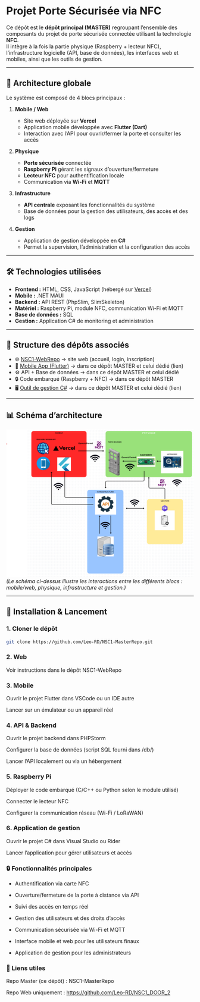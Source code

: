 # Projet Porte Sécurisée via NFC

Ce dépôt est le **dépôt principal (MASTER)** regroupant l’ensemble des composants du projet de porte sécurisée connectée utilisant la technologie **NFC**.  
Il intègre à la fois la partie physique (Raspberry + lecteur NFC), l’infrastructure logicielle (API, base de données), les interfaces web et mobiles, ainsi que les outils de gestion.

---

## 📌 Architecture globale

Le système est composé de 4 blocs principaux :

1. **Mobile / Web**  
   - Site web déployée sur **Vercel**  
   - Application mobile développée avec **Flutter (Dart)**  
   - Interaction avec l’API pour ouvrir/fermer la porte et consulter les accès

2. **Physique**  
   - **Porte sécurisée** connectée  
   - **Raspberry Pi** gérant les signaux d’ouverture/fermeture  
   - **Lecteur NFC** pour authentification locale  
   - Communication via **Wi-Fi** et **MQTT**

3. **Infrastructure**  
   - **API centrale** exposant les fonctionnalités du système  
   - Base de données pour la gestion des utilisateurs, des accès et des logs

4. **Gestion**  
   - Application de gestion développée en **C#**  
   - Permet la supervision, l’administration et la configuration des accès

---

## 🛠️ Technologies utilisées

- **Frontend :** HTML, CSS, JavaScript (hébergé sur [Vercel](https://nsc-1-door-2.vercel.app/homepage.html))  
- **Mobile :** .NET MAUI  
- **Backend :** API REST (PhpSlim, SlimSkeleton)  
- **Matériel :** Raspberry Pi, module NFC, communication Wi-Fi et MQTT
- **Base de données :** SQL  
- **Gestion :** Application C# de monitoring et administration  

---

## 📂 Structure des dépôts associés

- 🌐 [NSC1-WebRepo](https://github.com/Leo-RD/NSC1_DOOR_2) → site web (accueil, login, inscription)  
- 📱 [Mobile App (Flutter)](https://github.com/Leo-RD/nsc1_mobileapp) → dans ce dépôt MASTER et celui dédié (lien)
- ⚙️ API + Base de données → dans ce dépôt MASTER et celui dédié
- 🔒 Code embarqué (Raspberry + NFC) → dans ce dépôt MASTER  
- 🖥️ [Outil de gestion C#](https://github.com/fuxau/gestionappNSC1_securedoor.git) → dans ce dépôt MASTER et celui dédié (lien) 

---

## 📊 Schéma d’architecture

![Architecture du projet](./SYNOPTIQUE_NSC1.png)  
*(Le schéma ci-dessus illustre les interactions entre les différents blocs : mobile/web, physique, infrastructure et gestion.)*

---

## 🚀 Installation & Lancement

### 1. Cloner le dépôt

```bash
git clone https://github.com/Leo-RD/NSC1-MasterRepo.git
```

### 2. Web

Voir instructions dans le dépôt NSC1-WebRepo

### 3. Mobile

Ouvrir le projet Flutter dans VSCode ou un IDE autre

Lancer sur un émulateur ou un appareil réel

### 4. API & Backend

Ouvrir le projet backend dans PHPStorm

Configurer la base de données (script SQL fourni dans /db/)

Lancer l’API localement ou via un hébergement

### 5. Raspberry Pi

Déployer le code embarqué (C/C++ ou Python selon le module utilisé)

Connecter le lecteur NFC

Configurer la communication réseau (Wi-Fi / LoRaWAN)

### 6. Application de gestion

Ouvrir le projet C# dans Visual Studio ou Rider

Lancer l’application pour gérer utilisateurs et accès

### 🔒 Fonctionnalités principales

- Authentification via carte NFC

- Ouverture/fermeture de la porte à distance via API

- Suivi des accès en temps réel

- Gestion des utilisateurs et des droits d’accès

- Communication sécurisée via Wi-Fi et MQTT

- Interface mobile et web pour les utilisateurs finaux

- Application de gestion pour les administrateurs

### 📌 Liens utiles

Repo Master (ce dépôt) : NSC1-MasterRepo

Repo Web uniquement : https://github.com/Leo-RD/NSC1_DOOR_2
